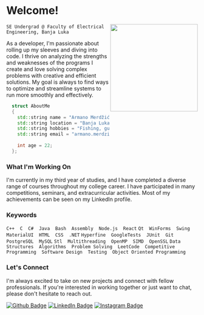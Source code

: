 # Welcome!

<img align='right' src="https://media.giphy.com/media/Ll22OhMLAlVDb8UQWe/giphy.gif" width="230">



` SE Undergrad @ Faculty of Electrical Engineering, Banja Luka `

As a developer, I'm passionate about rolling up my sleeves and diving into code. I thrive on analyzing the strengths and weaknesses of the programs I create and love solving complex problems with creative and efficient solutions. My goal is always to find ways to optimize and streamline systems to run more smoothly and effectively.
```c++
  struct AboutMe
  {
    std::string name = "Armano Merdžić (Manchi)";
    std::string location = "Banja Luka, Bosnia and Herzegovina";
    std::string hobbies = "Fishing, guitar playing, chess, book reading";
    std::string email = "armano.merdzic@gmail.com";
   
    int age = 22;
  };
```

### What I'm Working On

I'm currently in my third year of studies, and I have completed a diverse range of courses throughout my college career. I have participated in many competitions, seminars, and extracurricular activities. Most of my achievements can be seen on my LinkedIn profile.
### Keywords
` C++  C  C#  Java  Bash  Assembly  Node.js  React `
` Qt  WinForms  Swing  MaterialUI  HTML  CSS  .NET `
` Hyperfine  GoogleTests  JUnit  Git `
` PostgreSQL  MySQL `
` Stl  Multithreading  OpenMP  SIMD  OpenSSL `
` Data Structures  Algorithms  Problem Solving  LeetCode  Competitive Programming  Software Design  Testing  Object Oriented Programming `
### Let's Connect

I'm always excited to take on new projects and connect with fellow professionals. If you're interested in working together or just want to chat, please don't hesitate to reach out.


[![Github Badge](https://img.shields.io/badge/-ArmanoMerdzic-grey?style=flat&logo=github&logoColor=white&link=https://github.com/-ArmanoMerdzic/)](https://www.github.com/-ArmanoMerdzic/) [![LinkedIn Badge](https://img.shields.io/badge/-ArmanoMerdzic-blue?style=flat&logo=Linkedin&logoColor=white&link=https://www.linkedin.com/in/armanomerdzic/)](https://www.linkedin.com/in/armanomerdzic/) [![Instagram Badge](https://img.shields.io/badge/-manchi_o6o7-pink?style=flat&logo=instagram&logoColor=white&link=https://www.instagram.com/manchi_o6o7/)](https://www.instagram.com/manchi_o6o7/)

